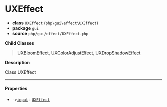 # UXEffect

- **class** `UXEffect` (`php\gui\effect\UXEffect`)
- **package** `gui`
- **source** `php/gui/effect/UXEffect.php`

**Child Classes**

> [UXBloomEffect](https://github.com/jphp-compiler/jphp/blob/master/exts/jphp-gui-ext/api-docs/classes/php/gui/effect/UXBloomEffect.md), [UXColorAdjustEffect](https://github.com/jphp-compiler/jphp/blob/master/exts/jphp-gui-ext/api-docs/classes/php/gui/effect/UXColorAdjustEffect.md), [UXDropShadowEffect](https://github.com/jphp-compiler/jphp/blob/master/exts/jphp-gui-ext/api-docs/classes/php/gui/effect/UXDropShadowEffect.md)

**Description**

Class UXEffect

---

#### Properties

- `->`[`input`](#prop-input) : [`UXEffect`](https://github.com/jphp-compiler/jphp/blob/master/exts/jphp-gui-ext/api-docs/classes/php/gui/effect/UXEffect.md)